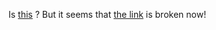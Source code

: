 Is [this](http://www.program-transformation.org/Transform/ProViewDisassembler) ?  But it seems that [the link](http://pvdasm.reverse-engineering.net/) is broken now! 